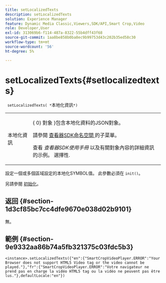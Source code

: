 ```yaml
---
title: setLocalizedTexts
description: setLocalizedTexts
solution: Experience Manager
feature: Dynamic Media Classic,Viewers,SDK/API,Smart Crop,Video
role: Developer,User
exl-id: 313069b6-f114-487a-8322-55b4dff43f68
source-git-commit: 1aa8be858b0ba8ec9b99753d43c202b35ed58c30
workflow-type: tm+mt
source-wordcount: '56'
ht-degree: 5%

---
```


# setLocalizedTexts{#setlocalizedtexts}

` setLocalizedTexts( *`本地化資訊`*)`

<table id="table_896DFF34A68A403DB93A6D597461A573"> 
 <tbody> 
  <tr> 
   <td colname="col1"> <p> <span class="codeph"> <span class="varname"> 本地化資訊 </span> </span> </p> </td> 
   <td colname="col2"> <p> { 0} <span class="codeph"> 對象 </span>}包含本地化資料的JSON對象。 </p> <p>請參閱 <a href="../../../c-html5-aem-asset-viewers/c-html5-aem-smartcropvideo/r-html5-aem-smartcropvideo-viewer-namespace.md#concept-679bfabb3e3e4c12a285c4e9c4144153" format="dita" scope="local"> 查看器SDK命名空間 </a> 的子菜單。 </p> <p>查看 <i>查看器SDK使用手冊</i> 以及有關對象內容的詳細資訊的示例。 選擇性. </p> </td> 
  </tr> 
 </tbody> 
</table>

設定一個或多個區域設定的本地化SYMBOL值。 此參數必須在 `init()`。

另請參閱 [初始化](../../../c-html5-aem-asset-viewers/c-html5-aem-smartcropvideo/c-html5-aem-smartcropvideo-viewer-javascriptapiref/r-html5-aem-smartcropvideo-viewer-javascriptapiref-init.md#reference-3b570ba8b35045d6b30fb178c21a66c6)。

## 返回 {#section-1d3cf85bc7cc4dfe9670e038d02b9101}

無。

## 範例 {#section-9e9332aa86b74a5fb321375c03fdc5b3}

```
<instance>.setLocalizedTexts({"en":{"SmartCropVideoPlayer.ERROR":"Your Browser does not support HTML5 Video tag or the video cannot be played."},"fr":{"SmartCropVideoPlayer.ERROR":"Votre navigateur ne prend pas en charge la vidéo HTML5 tag ou la vidéo ne peuvent pas être lus."},defaultLocale:"en"})
```
